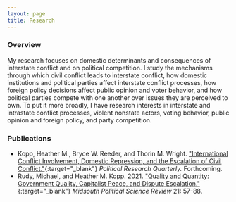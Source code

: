 ```yaml
---
layout: page
title: Research
---
```

### Overview
My research focuses on domestic determinants and consequences of interstate conflict and on political competition. I study the mechanisms through which civil conflict leads to interstate conflict, how domestic institutions and political parties affect interstate conflict processes, how foreign policy decisions affect public opinion and voter behavior, and how political parties compete with one another over issues they are perceived to own. To put it more broadly, I have research interests in interstate and intrastate conflict processes, violent nonstate actors, voting behavior, public opinion and foreign policy, and party competition. 

### Publications
- Kopp, Heather M., Bryce W. Reeder, and Thorin M. Wright. ["International Conflict Involvement, Domestic Repression, and the Escalation of Civil Conflict."](https://journals.sagepub.com/doi/abs/10.1177/10659129231188716){:target="_blank"} _Political Research Quarterly._ Forthcoming.
- Rudy, Michael, and Heather M. Kopp. 2021. ["Quality and Quantity: Government Quality, Capitalist Peace, and Dispute Escalation."](https://www.arkpsa.org/wp-content/uploads/2021/08/MPSR-Vol-21-03-Rudy.pdf){:target="_blank"} _Midsouth Political Science Review_ 21: 57-88.  
